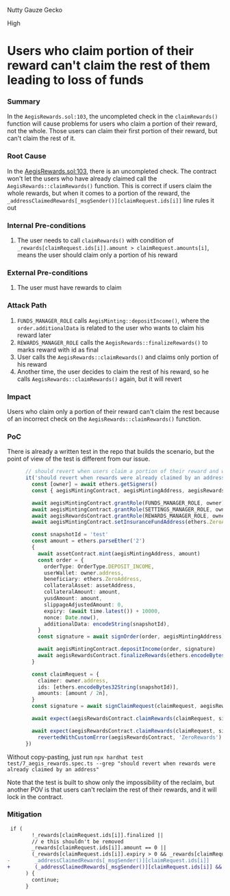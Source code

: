 Nutty Gauze Gecko

High

# Users who claim portion of their reward can't claim the rest of them leading to loss of funds

### Summary

In the `AegisRewards.sol:103`, the uncompleted check in the `claimRewards()` function will cause problems for users who claim a portion of their reward, not the whole. Those users can claim their first portion of their reward, but can't claim the rest of it.

### Root Cause

In the [AegisRewards.sol:103](https://github.com/sherlock-audit/2025-04-aegis-op-grant/blob/main/aegis-contracts/contracts/AegisRewards.sol#L103), there is an uncompleted check. The contract won't let the users who have already claimed call the `AegisRewards::claimRewards()` function. This is correct if users claim the whole rewards, but when it comes to a portion of the reward, the `_addressClaimedRewards[_msgSender()][claimRequest.ids[i]]` line rules it out

### Internal Pre-conditions

1. The user needs to call `claimRewards()` with condition of  `_rewards[claimRequest.ids[i]].amount > claimRequest.amounts[i]`, means the user should claim only a portion of his reward

### External Pre-conditions

1. The user must have rewards to claim

### Attack Path

1. `FUNDS_MANAGER_ROLE` calls `AegisMinting::depositIncome()`, where the `order.additionalData` is related to the user who wants to claim his reward later
2. `REWARDS_MANAGER_ROLE` calls the `AegisRewards::finalizeRewards()` to marks reward with id as final
3. User calls the `AegisRewards::claimRewards()` and claims only portion of his reward
4. Another time, the user decides to claim the rest of his reward, so he calls `AegisRewards::claimRewards()` again, but it will revert

### Impact

Users who claim only a portion of their reward can't claim the rest because of an incorrect check on the `AegisRewards::claimRewards()` function.

### PoC

There is already a written test in the repo that builds the scenario, but the point of view of the test is different from our issue.

```ts
      // should revert when users claim a portion of their reward and want to claim the rest
      it('should revert when rewards were already claimed by an address', async () => {
        const [owner] = await ethers.getSigners()
        const { aegisMintingContract, aegisMintingAddress, aegisRewardsContract, aegisRewardsAddress, assetContract, assetAddress } = await loadFixture(deployFixture)

        await aegisMintingContract.grantRole(FUNDS_MANAGER_ROLE, owner)
        await aegisMintingContract.grantRole(SETTINGS_MANAGER_ROLE, owner)
        await aegisRewardsContract.grantRole(REWARDS_MANAGER_ROLE, owner.address)
        await aegisMintingContract.setInsuranceFundAddress(ethers.ZeroAddress)

        const snapshotId = 'test'
        const amount = ethers.parseEther('2')
        {
          await assetContract.mint(aegisMintingAddress, amount)
          const order = {
            orderType: OrderType.DEPOSIT_INCOME,
            userWallet: owner.address,
            beneficiary: ethers.ZeroAddress,
            collateralAsset: assetAddress,
            collateralAmount: amount,
            yusdAmount: amount,
            slippageAdjustedAmount: 0,
            expiry: (await time.latest()) + 10000,
            nonce: Date.now(),
            additionalData: encodeString(snapshotId),
          }
          const signature = await signOrder(order, aegisMintingAddress)

          await aegisMintingContract.depositIncome(order, signature)
          await aegisRewardsContract.finalizeRewards(ethers.encodeBytes32String(snapshotId), 0)
        }

        const claimRequest = {
          claimer: owner.address,
          ids: [ethers.encodeBytes32String(snapshotId)],
          amounts: [amount / 2n],
        }
        const signature = await signClaimRequest(claimRequest, aegisRewardsAddress)

        await expect(aegisRewardsContract.claimRewards(claimRequest, signature)).to.be.not.reverted

        await expect(aegisRewardsContract.claimRewards(claimRequest, signature)).to.be.
          revertedWithCustomError(aegisRewardsContract, 'ZeroRewards')
      })
```
Without copy-pasting, just run `npx hardhat test test/7_aegis_rewards.spec.ts --grep "should revert when rewards were already claimed by an address" `

Note that the test is built to show only the impossibility of the reclaim, but another POV is that users can't reclaim the rest of their rewards, and it will lock in the contract. 

### Mitigation


```diff    
 if (
        !_rewards[claimRequest.ids[i]].finalized ||
        // e this shouldn't be removed
        _rewards[claimRequest.ids[i]].amount == 0 ||
        (_rewards[claimRequest.ids[i]].expiry > 0 && _rewards[claimRequest.ids[i]].expiry < block.timestamp) ||
-        _addressClaimedRewards[_msgSender()][claimRequest.ids[i]]
+        (_addressClaimedRewards[_msgSender()][claimRequest.ids[i]] && _rewards[claimRequest.ids[i]].amount == 0)
      ) {
        continue;
      }
```
